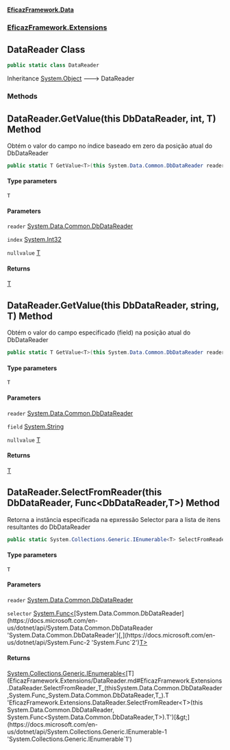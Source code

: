 #### [EficazFramework.Data](EficazFrameworkData.md 'EficazFramework Data')
### [EficazFramework.Extensions](EficazFrameworkData.md#EficazFramework.Extensions 'EficazFramework.Extensions')

## DataReader Class

```csharp
public static class DataReader
```

Inheritance [System.Object](https://docs.microsoft.com/en-us/dotnet/api/System.Object 'System.Object') &#129106; DataReader
### Methods

<a name='EficazFramework.Extensions.DataReader.GetValue_T_(thisSystem.Data.Common.DbDataReader,int,T)'></a>

## DataReader.GetValue<T>(this DbDataReader, int, T) Method

Obtém o valor do campo no índice baseado em zero da posição atual do DbDataReader

```csharp
public static T GetValue<T>(this System.Data.Common.DbDataReader reader, int index, T nullvalue=default(T));
```
#### Type parameters

<a name='EficazFramework.Extensions.DataReader.GetValue_T_(thisSystem.Data.Common.DbDataReader,int,T).T'></a>

`T`
#### Parameters

<a name='EficazFramework.Extensions.DataReader.GetValue_T_(thisSystem.Data.Common.DbDataReader,int,T).reader'></a>

`reader` [System.Data.Common.DbDataReader](https://docs.microsoft.com/en-us/dotnet/api/System.Data.Common.DbDataReader 'System.Data.Common.DbDataReader')

<a name='EficazFramework.Extensions.DataReader.GetValue_T_(thisSystem.Data.Common.DbDataReader,int,T).index'></a>

`index` [System.Int32](https://docs.microsoft.com/en-us/dotnet/api/System.Int32 'System.Int32')

<a name='EficazFramework.Extensions.DataReader.GetValue_T_(thisSystem.Data.Common.DbDataReader,int,T).nullvalue'></a>

`nullvalue` [T](EficazFramework.Extensions/DataReader.md#EficazFramework.Extensions.DataReader.GetValue_T_(thisSystem.Data.Common.DbDataReader,int,T).T 'EficazFramework.Extensions.DataReader.GetValue<T>(this System.Data.Common.DbDataReader, int, T).T')

#### Returns
[T](EficazFramework.Extensions/DataReader.md#EficazFramework.Extensions.DataReader.GetValue_T_(thisSystem.Data.Common.DbDataReader,int,T).T 'EficazFramework.Extensions.DataReader.GetValue<T>(this System.Data.Common.DbDataReader, int, T).T')

<a name='EficazFramework.Extensions.DataReader.GetValue_T_(thisSystem.Data.Common.DbDataReader,string,T)'></a>

## DataReader.GetValue<T>(this DbDataReader, string, T) Method

Obtém o valor do campo especificado (field) na posição atual do DbDataReader

```csharp
public static T GetValue<T>(this System.Data.Common.DbDataReader reader, string field, T nullvalue=default(T));
```
#### Type parameters

<a name='EficazFramework.Extensions.DataReader.GetValue_T_(thisSystem.Data.Common.DbDataReader,string,T).T'></a>

`T`
#### Parameters

<a name='EficazFramework.Extensions.DataReader.GetValue_T_(thisSystem.Data.Common.DbDataReader,string,T).reader'></a>

`reader` [System.Data.Common.DbDataReader](https://docs.microsoft.com/en-us/dotnet/api/System.Data.Common.DbDataReader 'System.Data.Common.DbDataReader')

<a name='EficazFramework.Extensions.DataReader.GetValue_T_(thisSystem.Data.Common.DbDataReader,string,T).field'></a>

`field` [System.String](https://docs.microsoft.com/en-us/dotnet/api/System.String 'System.String')

<a name='EficazFramework.Extensions.DataReader.GetValue_T_(thisSystem.Data.Common.DbDataReader,string,T).nullvalue'></a>

`nullvalue` [T](EficazFramework.Extensions/DataReader.md#EficazFramework.Extensions.DataReader.GetValue_T_(thisSystem.Data.Common.DbDataReader,string,T).T 'EficazFramework.Extensions.DataReader.GetValue<T>(this System.Data.Common.DbDataReader, string, T).T')

#### Returns
[T](EficazFramework.Extensions/DataReader.md#EficazFramework.Extensions.DataReader.GetValue_T_(thisSystem.Data.Common.DbDataReader,string,T).T 'EficazFramework.Extensions.DataReader.GetValue<T>(this System.Data.Common.DbDataReader, string, T).T')

<a name='EficazFramework.Extensions.DataReader.SelectFromReader_T_(thisSystem.Data.Common.DbDataReader,System.Func_System.Data.Common.DbDataReader,T_)'></a>

## DataReader.SelectFromReader<T>(this DbDataReader, Func<DbDataReader,T>) Method

Retorna a instância especificada na epxressão Selector para a lista de itens resultantes do DbDataReader

```csharp
public static System.Collections.Generic.IEnumerable<T> SelectFromReader<T>(this System.Data.Common.DbDataReader reader, System.Func<System.Data.Common.DbDataReader,T> selector);
```
#### Type parameters

<a name='EficazFramework.Extensions.DataReader.SelectFromReader_T_(thisSystem.Data.Common.DbDataReader,System.Func_System.Data.Common.DbDataReader,T_).T'></a>

`T`
#### Parameters

<a name='EficazFramework.Extensions.DataReader.SelectFromReader_T_(thisSystem.Data.Common.DbDataReader,System.Func_System.Data.Common.DbDataReader,T_).reader'></a>

`reader` [System.Data.Common.DbDataReader](https://docs.microsoft.com/en-us/dotnet/api/System.Data.Common.DbDataReader 'System.Data.Common.DbDataReader')

<a name='EficazFramework.Extensions.DataReader.SelectFromReader_T_(thisSystem.Data.Common.DbDataReader,System.Func_System.Data.Common.DbDataReader,T_).selector'></a>

`selector` [System.Func&lt;](https://docs.microsoft.com/en-us/dotnet/api/System.Func-2 'System.Func`2')[System.Data.Common.DbDataReader](https://docs.microsoft.com/en-us/dotnet/api/System.Data.Common.DbDataReader 'System.Data.Common.DbDataReader')[,](https://docs.microsoft.com/en-us/dotnet/api/System.Func-2 'System.Func`2')[T](EficazFramework.Extensions/DataReader.md#EficazFramework.Extensions.DataReader.SelectFromReader_T_(thisSystem.Data.Common.DbDataReader,System.Func_System.Data.Common.DbDataReader,T_).T 'EficazFramework.Extensions.DataReader.SelectFromReader<T>(this System.Data.Common.DbDataReader, System.Func<System.Data.Common.DbDataReader,T>).T')[&gt;](https://docs.microsoft.com/en-us/dotnet/api/System.Func-2 'System.Func`2')

#### Returns
[System.Collections.Generic.IEnumerable&lt;](https://docs.microsoft.com/en-us/dotnet/api/System.Collections.Generic.IEnumerable-1 'System.Collections.Generic.IEnumerable`1')[T](EficazFramework.Extensions/DataReader.md#EficazFramework.Extensions.DataReader.SelectFromReader_T_(thisSystem.Data.Common.DbDataReader,System.Func_System.Data.Common.DbDataReader,T_).T 'EficazFramework.Extensions.DataReader.SelectFromReader<T>(this System.Data.Common.DbDataReader, System.Func<System.Data.Common.DbDataReader,T>).T')[&gt;](https://docs.microsoft.com/en-us/dotnet/api/System.Collections.Generic.IEnumerable-1 'System.Collections.Generic.IEnumerable`1')